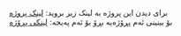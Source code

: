 برای دیدن این پروژه به لینک زیر بروید: [لینک پروژه](https://github.com/Mr0Miner/Online-Radio-Project)<br>
بۆ بینینی ئەم پڕۆژەیە بڕۆ بۆ ئەم پەیجە: [لینکی پڕۆژە](https://github.com/Mr0Miner/Online-Radio-Project)